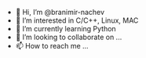 - 👋 Hi, I’m @branimir-nachev
- 👀 I’m interested in C/C++, Linux, MAC
- 🌱 I’m currently learning Python
- 💞️ I’m looking to collaborate on ...
- 📫 How to reach me ...

<!---
branimir-nachev/branimir-nachev is a ✨ special ✨ repository because its `README.md` (this file) appears on your GitHub profile.
You can click the Preview link to take a look at your changes.
--->
